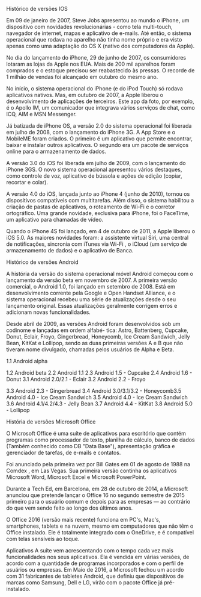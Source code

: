 Histórico de versões IOS

Em 09 de janeiro de 2007, Steve Jobs apresentou ao mundo o iPhone, um dispositivo com novidades revolucionárias - como tela multi-touch, navegador de internet, mapas e aplicativo de e-mails. Até então, o sistema operacional que rodava no aparelho não tinha nome próprio e era visto apenas como uma adaptação do OS X (nativo dos computadores da Apple).

No dia do lançamento do iPhone, 29 de junho de 2007, os consumidores lotaram as lojas da Apple nos EUA. Mais de 200 mil aparelhos foram comprados e o estoque precisou ser reabastecido às pressas. O recorde de 1 milhão de vendas foi alcançado em outubro do mesmo ano.

No início, o sistema operacional do iPhone (e do iPod Touch) só rodava aplicativos nativos. Mas, em outubro de 2007, a Apple liberou o desenvolvimento de aplicações de terceiros. Este app da foto, por exemplo, é o Apollo IM, um comunicador que integrava vários serviços de chat, como ICQ, AIM e MSN Messenger.

Já batizada de iPhone OS, a versão 2.0 do sistema operacional foi liberada em julho de 2008, com o lançamento do iPhone 3G. A App Store e o MobileME foram criados. O primeiro é um aplicativo que permite encontrar, baixar e instalar outros aplicativos. O segundo era um pacote de serviços online para o armazenamento de dados.

A versão 3.0 do iOS foi liberada em julho de 2009, com o lançamento do iPhone 3GS. O novo sistema operacional apresentou vários destaques, como controle de voz, aplicativo de bússola e ações de edição (copiar, recortar e colar).

A versão 4.0 do iOS, lançada junto ao iPhone 4 (junho de 2010), tornou os dispositivos compatíveis com multitarefas. Além disso, o sistema habilitou a criação de pastas de aplicativos, o roteamento de Wi-Fi e o corretor ortográfico. Uma grande novidade, exclusiva para iPhone, foi o FaceTime, um aplicativo para chamadas de vídeo.

Quando o iPhone 4S foi lançado, em 4 de outubro de 2011, a Apple liberou o iOS 5.0. As maiores novidades foram: a assistente virtual Siri, uma central de notificações, sincronia com iTunes via Wi-Fi , o iCloud (um serviço de armazenamento de dados) e o aplicativo de Banca.

Histórico de versões Android

A história da versão do sistema operacional móvel Android começou com o lançamento da versão beta em
novembro de 2007. A primeira versão comercial, o Android 1.0, foi lançado em setembro de 2008. Está em
desenvolvimento corrente pela Google e Open Handset Alliance, e o sistema operacional recebeu uma série de
atualizações desde o seu lançamento original. Essas atualizações geralmente corrigem erros e adicionam novas
funcionalidades.

Desde abril de 2009, as versões Android foram desenvolvidos sob um codinome e lançadas em ordem alfabé-
tica: Astro, Battenberg, Cupcake, Donut, Eclair, Froyo, Gingerbread, Honeycomb, Ice Cream Sandwich, Jelly
Bean, KitKat e Lollipop, sendo as duas primeiras versões A e B que não tiveram nome divulgado, chamadas
pelos usuários de Alpha e Beta.

1.1 Android alpha

1.2 Android beta
2.2 Android 1.1
2.3 Android 1.5 - Cupcake
2.4 Android 1.6 - Donut
3.1 Android 2.0/2.1 - Eclair
3.2 Android 2.2 - Froyo

3.3 Android 2.3 - Gingerbread
3.4 Android 3.0/3.1/3.2 - Honeycomb3.5 Android 4.0 - Ice Cream Sandwich
3.5 Android 4.0 - Ice Cream Sandwich
3.6 Android 4.1/4.2/4.3 - Jelly Bean
3.7 Android 4.4 - KitKat
3.8 Android 5.0 - Lollipop

História de versões Microsoft Office

O Microsoft Office é uma suíte de aplicativos para escritório que contém programas como processador de texto, planilha de cálculo, banco de dados (Também conhecido como DB "Data Base"), apresentação gráfica e gerenciador de tarefas, de e-mails e contatos.

Foi anunciado pela primeira vez por Bill Gates em 01 de agosto de 1988 na Comdex , em Las Vegas. Sua primeira versão continha os aplicativos Microsoft Word, Microsoft Excel e Microsoft PowerPoint.

Durante a Tech Ed, em Barcelona, em 28 de outubro de 2014, a Microsoft anunciou que pretende lançar o Office 16 no segundo semestre de 2015 primeiro para o usuário comum e depois para as empresas — ao contrário do que vem sendo feito ao longo dos últimos anos.

O Office 2016 (versão mais recente) funciona em PC's, Mac's, smartphones, tablets e na nuvem, mesmo em computadores que não têm o Office instalado. Ele é totalmente integrado com o OneDrive, e é compatível com telas sensíveis ao toque.

Aplicativos A suíte vem acrescentando com o tempo cada vez mais funcionalidades nos seus aplicativos. Ela é vendida em várias versões, de acordo com a quantidade de programas incorporados e com o perfil de usuários ou empresas. Em Maio de 2016, a Microsoft fechou um acordo com 31 fabricantes de tabletes Android, que definiu que dispositivos de marcas como Samsung, Dell e LG, virão com o pacote Office já pré-instalado.
